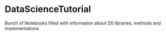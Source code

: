 # DataScienceTutorial
Bunch of Notebooks filled with information about DS libraries, methods and implementations 
